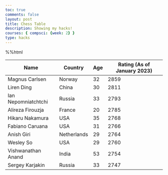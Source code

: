 ```yaml
---
toc: true
comments: false
layout: post
title: Chess Table
description: Showing my hacks!
courses: { compsci: {week: 2} }
type: hacks
---
```


%%html

<!-- Head contains information to Support the Document -->
<head>
    <!-- load jQuery and DataTables output style and scripts -->
    <link rel="stylesheet" type="text/css" href="https://cdn.datatables.net/1.13.4/css/jquery.dataTables.min.css">
    <script type="text/javascript" language="javascript" src="https://code.jquery.com/jquery-3.6.0.min.js"></script>
    <script>var define = null;</script>
    <script type="text/javascript" language="javascript" src="https://cdn.datatables.net/1.13.4/js/jquery.dataTables.min.js"></script>
</head>

<!-- Body contains the contents of the Document -->
<body>
    <table id="demo" class="table">
        <thead>
            <tr>
                <th>Name</th>
                <th>Country</th>
                <th>Age</th>
                <th>Rating (As of January 2023)</th>
            </tr>
        </thead>
        <tbody>
            <tr>
                <td>Magnus Carlsen</td>
                <td>Norway</td>
                <td>32</td>
                <td>2859</td>  
            </tr>
            <tr>
                <td>Liren Ding</td>
                <td>China</td>
                <td>30</td>
                <td>2811</td>
            </tr>
            <tr>
                <td>Ian Nepomniatchtchi</td>
                <td>Russia</td>
                <td>33</td>
                <td>2793</td>
            </tr>
            <tr>
                <td>Alireza Firouzja</td>
                <td>France</td>
                <td>20</td>
                <td>2785</td>
            </tr>
            <tr>
                <td>Hikaru Nakamura</td>
                <td>USA</td>
                <td>35</td>
                <td>2768</td>
            </tr>
            <tr>
                <td>Fabiano Caruana</td>
                <td>USA</td>
                <td>31</td>
                <td>2766</td>
            </tr>
            <tr>
                <td>Anish Giri</td>
                <td>Netherlands</td>
                <td>29</td>
                <td>2764</td>
            </tr>
            <tr>
                <td>Wesley So</td>
                <td>USA</td>
                <td>29</td>
                <td>2760</td>
            </tr>
            <tr>
                <td>Vishwanathan Anand</td>
                <td>India</td>
                <td>53</td>
                <td>2754</td>
            </tr>
            <tr>
                <td>Sergey Karjakin</td>
                <td>Russia</td>
                <td>33</td>
                <td>2747</td>
            </tr>
        </tbody>
    </table>
</body>

